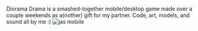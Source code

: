Diorama Drama is a smashed-together mobile/desktop game made over a couple weekends as a(nother) gift for my partner. Code, art, models, and sound all by me :)
![jas mobile](https://github.com/caseyboller/Diorama/assets/36660680/d9ece3e1-595b-4a11-9374-5d70bf92d98e)
